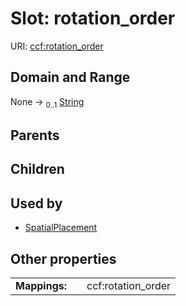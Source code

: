 
# Slot: rotation_order




URI: [ccf:rotation_order](http://purl.org/ccf/rotation_order)


## Domain and Range

None &#8594;  <sub>0..1</sub> [String](types/String.md)

## Parents


## Children


## Used by

 * [SpatialPlacement](SpatialPlacement.md)

## Other properties

|  |  |  |
| --- | --- | --- |
| **Mappings:** | | ccf:rotation_order |

